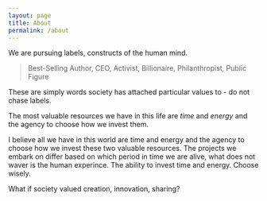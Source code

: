 ```yaml
---
layout: page
title: About
permalink: /about
---
```

We are pursuing labels, constructs of the human mind.

> Best-Selling Author, CEO, Activist, Billionaire, Philanthropist, Public Figure

These are simply words society has attached particular values to - do not chase labels.

The most valuable resources we have in this life are *time* and *energy* and the agency to choose how we invest them.

I believe all we have in this world are time and energy and the agency to choose how we invest these two valuable resources. The projects we embark on differ based on which period in time we are alive, what does not waver is the human experince. The ability to invest time and energy. Choose wisely. 

What if society valued creation, innovation, sharing?
